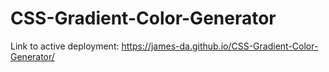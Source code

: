 # CSS-Gradient-Color-Generator
 
Link to active deployment:
https://james-da.github.io/CSS-Gradient-Color-Generator/
